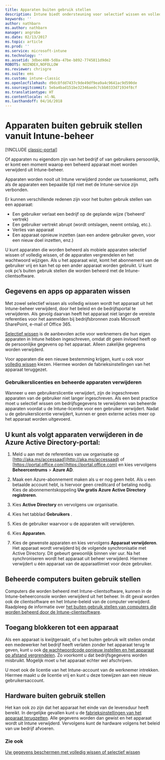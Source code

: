 ```yaml
---
title: Apparaten buiten gebruik stellen
description: Intune biedt ondersteuning voor selectief wissen en volledig wissen waarmee apparaten uit het Intune-beheer kunnen worden verwijderd door hun beleid en de bedrijfsportal te verwijderen.
keywords: ''
author: nathbarn
ms.author: nathbarn
manager: angrobe
ms.date: 02/13/2017
ms.topic: article
ms.prod: ''
ms.service: microsoft-intune
ms.technology: ''
ms.assetid: 3dbec400-5d8a-47be-b892-7745811d9de2
ROBOTS: NOINDEX,NOFOLLOW
ms.reviewer: chrisgre
ms.suite: ems
ms.custom: intune-classic
ms.openlocfilehash: d9dc8fdd7437c9de49df9ea9a4c9641ac9d590de
ms.sourcegitcommit: 5eba4bad151be32346aedc7cbb0333d71934f8cf
ms.translationtype: HT
ms.contentlocale: nl-NL
ms.lasthandoff: 04/16/2018
---
```

# <a name="retire-devices-from-intune-management"></a>Apparaten buiten gebruik stellen vanuit Intune-beheer

[!INCLUDE [classic-portal](../includes/classic-portal.md)]

Of apparaten nu eigendom zijn van het bedrijf of van gebruikers persoonlijk, er komt een moment waarop een beheerd apparaat moet worden verwijderd uit Intune-beheer.

Apparaten worden nooit uit Intune verwijderd zonder uw tussenkomst, zelfs als de apparaten een bepaalde tijd niet met de Intune-service zijn verbonden.

Er kunnen verschillende redenen zijn voor het buiten gebruik stellen van een apparaat:

-   Een gebruiker verlaat een bedrijf op de geplande wijze ('beheerd' vertrek)
-   Een gebruiker vertrekt abrupt (wordt ontslagen, neemt ontslag, etc.).
-   Verlies van apparaat
-   Een apparaat opnieuw inzetten (aan een andere gebruiker geven, voor een nieuw doel inzetten, enz.)

U kunt apparaten die worden beheerd als mobiele apparaten selectief wissen of volledig wissen, of de apparaten vergrendelen en het wachtwoord wijzigen. Als u het apparaat wist, komt het abonnement van de gebruiker vrij en kan het op een ander apparaat worden gebruikt. U kunt ook pc’s buiten gebruik stellen die worden beheerd met de Intune-clientsoftware.

## <a name="wipe-data-and-apps-from-devices"></a>Gegevens en apps op apparaten wissen
Met zowel selectief wissen als volledig wissen wordt het apparaat uit het Intune-beheer verwijderd, door het beleid en de bedrijfsportal te verwijderen. Als gevolg daarvan heeft het apparaat niet langer de vereiste referenties voor het aanmelden bij bedrijfsbronnen zoals Microsoft SharePoint, e-mail of Office 365.

[Selectief wissen](use-remote-wipe-to-help-protect-data-using-microsoft-intune.md#selective-wipe) is de aanbevolen actie voor werknemers die hun eigen apparaten in Intune hebben ingeschreven, omdat dit geen invloed heeft op de persoonlijke gegevens op het apparaat. Alleen zakelijke gegevens worden verwijderd.

Voor apparaten die een nieuwe bestemming krijgen, kunt u ook voor [volledig wissen](use-remote-wipe-to-help-protect-data-using-microsoft-intune.md#full-wipe) kiezen. Hiermee worden de fabrieksinstellingen van het apparaat teruggezet.

### <a name="removing-user-licenses-and-managed-devices"></a>Gebruikerslicenties en beheerde apparaten verwijderen
Wanneer u een gebruikerslicentie verwijdert, zijn de ingeschreven apparaten van de gebruiker niet langer ingeschreven. Als een best practice moet u selectief wissen om bedrijfsgegevens te verwijderen van beheerde apparaten voordat u de Intune-licentie voor een gebruiker verwijdert. Nadat u de gebruikerslicentie verwijdert, kunnen er geen externe acties meer op het apparaat worden uitgevoerd.

## <a name="to-delete-devices-in-the-azure-active-directory-portal"></a>U kunt als volgt apparaten verwijderen in de Azure Active Directory-portal:

1.  Meld u aan met de referenties van uw organisatie op [http://aka.ms/accessaad](http://aka.ms/accessaad) of [https://portal.office.com](https://portal.office.com) en kies vervolgens **Beheercentrums** &gt; **Azure AD**.

2.  Maak een Azure-abonnement maken als u er nog geen hebt. Als u een betaalde account hebt, is hiervoor geen creditcard of betaling nodig. Kies de abonnementskoppeling **Uw gratis Azure Active Directory registreren**.

4.  Kies **Active Directory** en vervolgens uw organisatie.

5.  Kies het tabblad **Gebruikers** .

6.  Kies de gebruiker waarvoor u de apparaten wilt verwijderen.

7.  Kies **Apparaten**.

8.  Kies de gewenste apparaten en kies vervolgens **Apparaat verwijderen**. Het apparaat wordt verwijderd bij de volgende synchronisatie met Active Directory. Dit gebeurt gewoonlijk binnen vier uur. Na het synchroniseren wordt het apparaat uit beheer verwijderd. Hiermee verwijdert u één apparaat van de apparaatlimiet voor deze gebruiker.

## <a name="retire-managed-computers"></a>Beheerde computers buiten gebruik stellen
Computers die worden beheerd met Intune-clientsoftware, kunnen in de Intune-beheerconsole worden verwijderd uit het beheer. In dit geval worden ook de clientsoftware en het Intune-beleid van de computer verwijderd. Raadpleeg de informatie over [het buiten gebruik stellen van computers die worden beheerd door de Intune-clientsoftware](retire-a-windows-pc-with-microsoft-intune.md).

## <a name="block-access-a-device"></a>Toegang blokkeren tot een apparaat
Als een apparaat is kwijtgeraakt, of u het buiten gebruik wilt stellen omdat een medewerker het bedrijf heeft verlaten zonder het apparaat terug te geven, kunt u ook [de wachtwoordcode opnieuw instellen en het apparaat op afstand vergrendelen](use-remote-lock-and-passcode-reset-in-microsoft-intune.md). Zo voorkomt u dat bedrijfsgegevens worden misbruikt. Mogelijk moet u het apparaat echter wel afschrijven.

U moet ook de licentie van het Intune-account van de werknemer intrekken. Hiermee maakt u de licentie vrij en kunt u deze toewijzen aan een nieuw gebruikersaccount.

## <a name="retire-hardware"></a>Hardware buiten gebruik stellen
Het kan ook zo zijn dat het apparaat het einde van de levensduur heeft bereikt. In dergelijke gevallen kunt u de [fabrieksinstellingen van het apparaat terugzetten](use-remote-wipe-to-help-protect-data-using-microsoft-intune.md). Alle gegevens worden dan gewist en het apparaat wordt uit Intune verwijderd. Vervolgens kunt de hardware volgens het beleid van uw bedrijf afvoeren.

### <a name="see-also"></a>Zie ook
[Uw gegevens beschermen met volledig wissen of selectief wissen](use-remote-wipe-to-help-protect-data-using-microsoft-intune.md)
